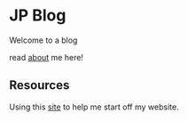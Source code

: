 # JP Blog
Welcome to a blog

read [about](/Website/about) me here!


## Resources
Using this [site](https://tomcam.github.io/least-github-pages/markdown-headers.html) to help me start off my website.

